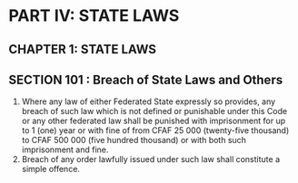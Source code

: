 # PART IV: STATE LAWS

## CHAPTER 1: STATE LAWS

## SECTION 101 : Breach of State Laws and Others

1. Where any law of either Federated State expressly so provides, any breach of such law which is not defined or punishable under this Code or any other federated law shall be punished with imprisonment for up to 1 (one) year or with fine of from CFAF 25 000 (twenty-five thousand) to CFAF 500 000 (five hundred thousand) or with both such imprisonment and fine.
2. Breach of any order lawfully issued under such law shall constitute a simple offence.